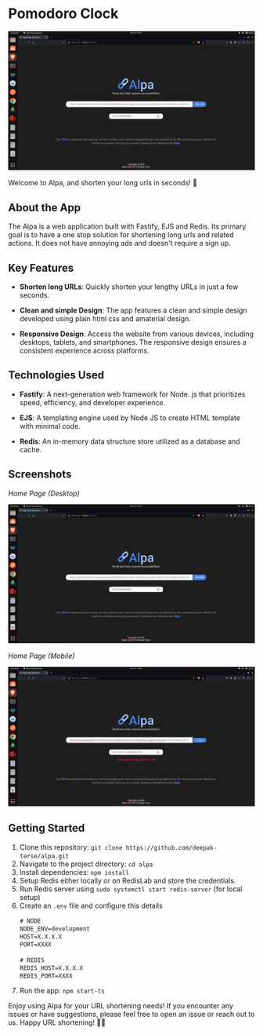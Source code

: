# Pomodoro Clock

![Alpa ](screenshots/desktop_1.png)

Welcome to Alpa, and shorten your long urls in seconds! 🔗


## About the App

The Alpa is a web application built with Fastify, EJS and Redis. Its primary goal is to have a one stop solution for shortening long urls and related actions. It does not have annoying ads and doesn't require a sign up.


## Key Features

- **Shorten long URLs**: Quickly shorten your lengthy URLs in just a few seconds.

- **Clean and simple Design**: The app features a clean and simple design developed using plain html css and amaterial design.

- **Responsive Design**: Access the website from various devices, including desktops, tablets, and smartphones. The responsive design ensures a consistent experience across platforms.


## Technologies Used

- **Fastify**: A next-generation web framework for Node. js that prioritizes speed, efficiency, and developer experience.

- **EJS**: A templating engine used by Node JS to create HTML template with minimal code.

- **Redis**: An in-memory data structure store utilized as a database and cache.


## Screenshots

_Home Page (Desktop)_

![Home Page (Desktop)](screenshots/desktop_1.png)


_Home Page (Mobile)_

![Home Page (Mobile)](screenshots/desktop_2.png) 


## Getting Started

1. Clone this repository: `git clone https://github.com/deepak-terse/alpa.git`
2. Navigate to the project directory: `cd alpa`
3. Install dependencies: `npm install`
4. Setup Redis either locally or on RedisLab and store the credentials.
5. Run Redis server using `sudo systemctl start redis-server` (for local setup)
5. Create an `.env` file and configure this details
    ```
    # NODE
    NODE_ENV=development
    HOST=X.X.X.X
    PORT=XXXX

    # REDIS
    REDIS_HOST=X.X.X.X
    REDIS_PORT=XXXX
    ```
6. Run the app: `npm start-ts`


Enjoy using Alpa for your URL shortening needs! If you encounter any issues or have suggestions, please feel free to open an issue or reach out to us. Happy URL shortening! 🔖🌟